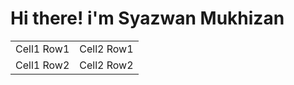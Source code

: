 <html>
    <head>
    <link rel="stylesheet" href="stylesheet.css">
        <title>Syazwan Mukhizan</title>
    </head>
    <body>
        <div>
        <h1>Hi there! i'm Syazwan Mukhizan</h1>
        </div>
            <table Width="100%">
                <tr>
                    <td>
                    Cell1 Row1
                    </td>
                    <td>
                    Cell2 Row1
                    </td>
                </tr>
                <tr>
                    <td>
                    Cell1 Row2
                    </td>
                    <td>
                    Cell2 Row2
                    </td>
                </tr>
            </table>
    </body>
</html>